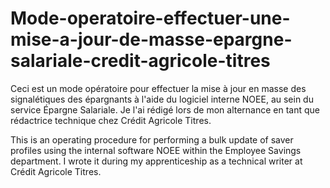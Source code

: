 # Mode-operatoire-effectuer-une-mise-a-jour-de-masse-epargne-salariale-credit-agricole-titres
Ceci est un mode opératoire pour effectuer la mise à jour en masse des signalétiques des épargnants à l'aide du logiciel interne NOEE, au sein du service Épargne Salariale. Je l'ai rédigé lors de mon alternance en tant que rédactrice technique chez Crédit Agricole Titres.

This is an operating procedure for performing a bulk update of saver profiles using the internal software NOEE within the Employee Savings department. I wrote it during my apprenticeship as a technical writer at Crédit Agricole Titres.
